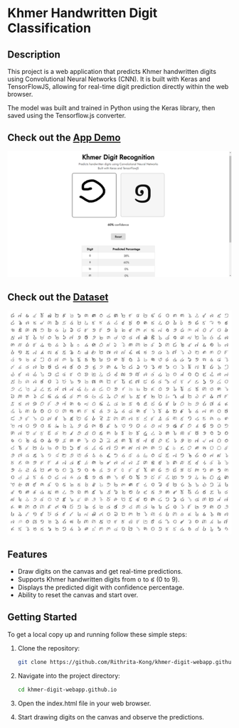 # Khmer Handwritten Digit Classification

## Description

This project is a web application that predicts Khmer handwritten digits using Convolutional Neural Networks (CNN). It is built with Keras and TensorFlowJS, allowing for real-time digit prediction directly within the web browser.

The model was built and trained in Python using the Keras library, then saved using the Tensorflow.js converter.

## Check out the [App Demo](https://rithrita-kong.github.io/khmer-digit-webapp.github.io/)

![UI Image](./assets/UI.png)

## Check out the [Dataset](https://github.com/Rithrita-Kong/Khmer-Handwritten-Dataset.git)

![Dataset Image](./assets/Dataset.png)

## Features

- Draw digits on the canvas and get real-time predictions.
- Supports Khmer handwritten digits from ០ to ៩ (0 to 9).
- Displays the predicted digit with confidence percentage.
- Ability to reset the canvas and start over.

## Getting Started

To get a local copy up and running follow these simple steps:

1. Clone the repository:

   ```bash
   git clone https://github.com/Rithrita-Kong/khmer-digit-webapp.github.io.git
   ```

2. Navigate into the project directory:

   ```bash
   cd khmer-digit-webapp.github.io
   ```

3. Open the index.html file in your web browser.
4. Start drawing digits on the canvas and observe the predictions.
